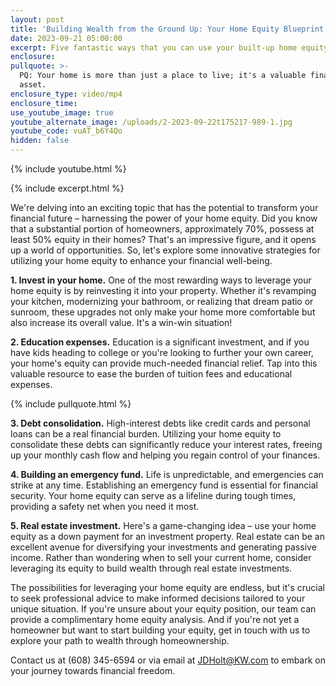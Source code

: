 ```yaml
---
layout: post
title: 'Building Wealth from the Ground Up: Your Home Equity Blueprint'
date: 2023-09-21 05:00:00
excerpt: Five fantastic ways that you can use your built-up home equity.
enclosure:
pullquote: >-
  PQ: Your home is more than just a place to live; it's a valuable financial
  asset. 
enclosure_type: video/mp4
enclosure_time:
use_youtube_image: true
youtube_alternate_image: /uploads/2-2023-09-22t175217-989-1.jpg
youtube_code: vuAT_b6Y4Qo
hidden: false
---
```

{% include youtube.html %}

{% include excerpt.html %}

We're delving into an exciting topic that has the potential to transform your financial future – harnessing the power of your home equity. Did you know that a substantial portion of homeowners, approximately 70%, possess at least 50% equity in their homes? That's an impressive figure, and it opens up a world of opportunities. So, let's explore some innovative strategies for utilizing your home equity to enhance your financial well-being.

**1\. Invest in your home.** One of the most rewarding ways to leverage your home equity is by reinvesting it into your property. Whether it's revamping your kitchen, modernizing your bathroom, or realizing that dream patio or sunroom, these upgrades not only make your home more comfortable but also increase its overall value. It's a win-win situation!

**2\. Education expenses.** Education is a significant investment, and if you have kids heading to college or you're looking to further your own career, your home's equity can provide much-needed financial relief. Tap into this valuable resource to ease the burden of tuition fees and educational expenses.

{% include pullquote.html %}

**3\. Debt consolidation.** High-interest debts like credit cards and personal loans can be a real financial burden. Utilizing your home equity to consolidate these debts can significantly reduce your interest rates, freeing up your monthly cash flow and helping you regain control of your finances.

**4\. Building an emergency fund.** Life is unpredictable, and emergencies can strike at any time. Establishing an emergency fund is essential for financial security. Your home equity can serve as a lifeline during tough times, providing a safety net when you need it most.

**5\. Real estate investment.** Here's a game-changing idea – use your home equity as a down payment for an investment property. Real estate can be an excellent avenue for diversifying your investments and generating passive income. Rather than wondering when to sell your current home, consider leveraging its equity to build wealth through real estate investments.

The possibilities for leveraging your home equity are endless, but it's crucial to seek professional advice to make informed decisions tailored to your unique situation. If you're unsure about your equity position, our team can provide a complimentary home equity analysis. And if you're not yet a homeowner but want to start building your equity, get in touch with us to explore your path to wealth through homeownership.

Contact us at (608) 345-6594 or via email at JDHolt@KW.com to embark on your journey towards financial freedom.
